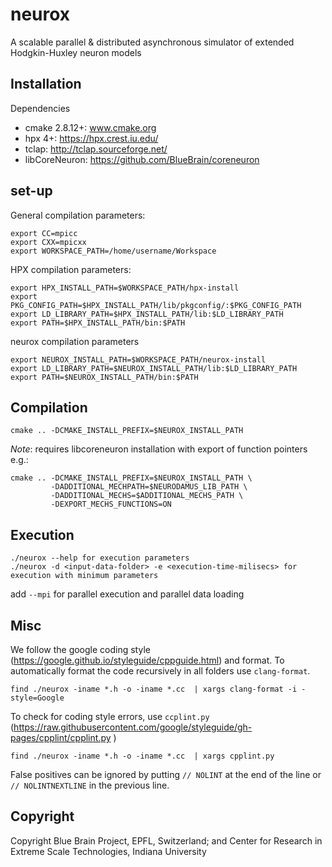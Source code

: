 # neurox

A scalable parallel & distributed asynchronous simulator of extended Hodgkin-Huxley neuron models

## Installation

Dependencies
- cmake 2.8.12+: www.cmake.org
- hpx 4+: https://hpx.crest.iu.edu/
- tclap: http://tclap.sourceforge.net/
- libCoreNeuron: https://github.com/BlueBrain/coreneuron

## set-up

General compilation parameters:
```
export CC=mpicc
export CXX=mpicxx
export WORKSPACE_PATH=/home/username/Workspace
```

HPX compilation parameters:
```
export HPX_INSTALL_PATH=$WORKSPACE_PATH/hpx-install
export PKG_CONFIG_PATH=$HPX_INSTALL_PATH/lib/pkgconfig/:$PKG_CONFIG_PATH
export LD_LIBRARY_PATH=$HPX_INSTALL_PATH/lib:$LD_LIBRARY_PATH
export PATH=$HPX_INSTALL_PATH/bin:$PATH
```

neurox compilation parameters
```
export NEUROX_INSTALL_PATH=$WORKSPACE_PATH/neurox-install
export LD_LIBRARY_PATH=$NEUROX_INSTALL_PATH/lib:$LD_LIBRARY_PATH
export PATH=$NEUROX_INSTALL_PATH/bin:$PATH
```

## Compilation
```
cmake .. -DCMAKE_INSTALL_PREFIX=$NEUROX_INSTALL_PATH
```
*Note*: requires libcoreneuron installation with export of function pointers e.g.:

```
cmake .. -DCMAKE_INSTALL_PREFIX=$NEUROX_INSTALL_PATH \
         -DADDITIONAL_MECHPATH=$NEURODAMUS_LIB_PATH \
         -DADDITIONAL_MECHS=$ADDITIONAL_MECHS_PATH \
         -DEXPORT_MECHS_FUNCTIONS=ON
```

## Execution
```
./neurox --help for execution parameters
./neurox -d <input-data-folder> -e <execution-time-milisecs> for execution with minimum parameters
```
add `--mpi` for parallel execution and parallel data loading

## Misc

We follow the google coding style (https://google.github.io/styleguide/cppguide.html) and format.
To automatically format the code recursively in all folders use `clang-format`.
```
find ./neurox -iname *.h -o -iname *.cc  | xargs clang-format -i -style=Google
```

To check for coding style errors, use `ccplint.py` (https://raw.githubusercontent.com/google/styleguide/gh-pages/cpplint/cpplint.py )
```
find ./neurox -iname *.h -o -iname *.cc  | xargs cpplint.py
```
False positives can be ignored by putting `// NOLINT` at the end of the line or `// NOLINTNEXTLINE` in the previous line.

## Copyright

Copyright Blue Brain Project, EPFL, Switzerland; and Center for Research in Extreme Scale Technologies, Indiana University
